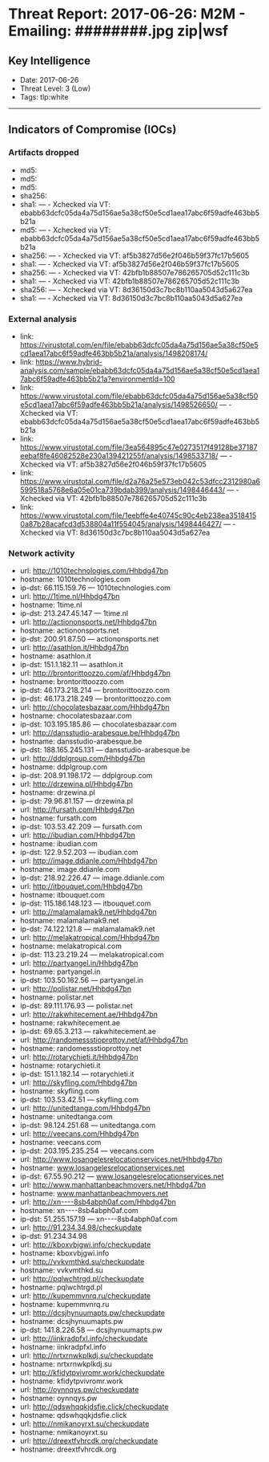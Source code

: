 # Threat Report: 2017-06-26: M2M -  Emailing: ########.jpg zip|wsf


## Key Intelligence
* Date: 2017-06-26
* Threat Level: 3 (Low)
* Tags: tlp:white

---

## Indicators of Compromise (IOCs)
### Artifacts dropped
* md5: <md5>
* md5: <md5>
* md5: <md5>
* sha256: <sha256>
* sha1: <sha1> — - Xchecked via VT: ebabb63dcfc05da4a75d156ae5a38cf50e5cd1aea17abc6f59adfe463bb5b21a
* md5: <md5> — - Xchecked via VT: ebabb63dcfc05da4a75d156ae5a38cf50e5cd1aea17abc6f59adfe463bb5b21a
* sha256: <sha256> — - Xchecked via VT: af5b3827d56e2f046b59f37fc17b5605
* sha1: <sha1> — - Xchecked via VT: af5b3827d56e2f046b59f37fc17b5605
* sha256: <sha256> — - Xchecked via VT: 42bfb1b88507e786265705d52c111c3b
* sha1: <sha1> — - Xchecked via VT: 42bfb1b88507e786265705d52c111c3b
* sha256: <sha256> — - Xchecked via VT: 8d36150d3c7bc8b110aa5043d5a627ea
* sha1: <sha1> — - Xchecked via VT: 8d36150d3c7bc8b110aa5043d5a627ea

### External analysis
* link: https://virustotal.com/en/file/ebabb63dcfc05da4a75d156ae5a38cf50e5cd1aea17abc6f59adfe463bb5b21a/analysis/1498208174/
* link: https://www.hybrid-analysis.com/sample/ebabb63dcfc05da4a75d156ae5a38cf50e5cd1aea17abc6f59adfe463bb5b21a?environmentId=100
* link: https://www.virustotal.com/file/ebabb63dcfc05da4a75d156ae5a38cf50e5cd1aea17abc6f59adfe463bb5b21a/analysis/1498526650/ — - Xchecked via VT: ebabb63dcfc05da4a75d156ae5a38cf50e5cd1aea17abc6f59adfe463bb5b21a
* link: https://www.virustotal.com/file/3ea564895c47e0273517f49128be37187eebaf8fe46082528e230a139421255f/analysis/1498533718/ — - Xchecked via VT: af5b3827d56e2f046b59f37fc17b5605
* link: https://www.virustotal.com/file/d2a76a25e573eb042c53dfcc2312980a6599518a5768e6a05e01ca739bdab399/analysis/1498446443/ — - Xchecked via VT: 42bfb1b88507e786265705d52c111c3b
* link: https://www.virustotal.com/file/1eebffe4e40745c90c4eb238ea35184150a87b28acafcd3d538804a11f554045/analysis/1498446427/ — - Xchecked via VT: 8d36150d3c7bc8b110aa5043d5a627ea

### Network activity
* url: http://1010technologies.com/Hhbdg47bn
* hostname: 1010technologies.com
* ip-dst: 66.115.159.76 — 1010technologies.com
* url: http://1time.nl/Hhbdg47bn
* hostname: 1time.nl
* ip-dst: 213.247.45.147 — 1time.nl
* url: http://actiononsports.net/Hhbdg47bn
* hostname: actiononsports.net
* ip-dst: 200.91.87.50 — actiononsports.net
* url: http://asathlon.it/Hhbdg47bn
* hostname: asathlon.it
* ip-dst: 151.1.182.11 — asathlon.it
* url: http://brontorittoozzo.com/af/Hhbdg47bn
* hostname: brontorittoozzo.com
* ip-dst: 46.173.218.214 — brontorittoozzo.com
* ip-dst: 46.173.218.249 — brontorittoozzo.com
* url: http://chocolatesbazaar.com/Hhbdg47bn
* hostname: chocolatesbazaar.com
* ip-dst: 103.195.185.86 — chocolatesbazaar.com
* url: http://dansstudio-arabesque.be/Hhbdg47bn
* hostname: dansstudio-arabesque.be
* ip-dst: 188.165.245.131 — dansstudio-arabesque.be
* url: http://ddplgroup.com/Hhbdg47bn
* hostname: ddplgroup.com
* ip-dst: 208.91.198.172 — ddplgroup.com
* url: http://drzewina.pl/Hhbdg47bn
* hostname: drzewina.pl
* ip-dst: 79.96.81.157 — drzewina.pl
* url: http://fursath.com/Hhbdg47bn
* hostname: fursath.com
* ip-dst: 103.53.42.209 — fursath.com
* url: http://ibudian.com/Hhbdg47bn
* hostname: ibudian.com
* ip-dst: 122.9.52.203 — ibudian.com
* url: http://image.ddianle.com/Hhbdg47bn
* hostname: image.ddianle.com
* ip-dst: 218.92.226.47 — image.ddianle.com
* url: http://itbouquet.com/Hhbdg47bn
* hostname: itbouquet.com
* ip-dst: 115.186.148.123 — itbouquet.com
* url: http://malamalamak9.net/Hhbdg47bn
* hostname: malamalamak9.net
* ip-dst: 74.122.121.8 — malamalamak9.net
* url: http://melakatropical.com/Hhbdg47bn
* hostname: melakatropical.com
* ip-dst: 113.23.219.24 — melakatropical.com
* url: http://partyangel.in/Hhbdg47bn
* hostname: partyangel.in
* ip-dst: 103.50.162.56 — partyangel.in
* url: http://polistar.net/Hhbdg47bn
* hostname: polistar.net
* ip-dst: 89.111.176.93 — polistar.net
* url: http://rakwhitecement.ae/Hhbdg47bn
* hostname: rakwhitecement.ae
* ip-dst: 69.65.3.213 — rakwhitecement.ae
* url: http://randomessstioprottoy.net/af/Hhbdg47bn
* hostname: randomessstioprottoy.net
* url: http://rotarychieti.it/Hhbdg47bn
* hostname: rotarychieti.it
* ip-dst: 151.1.182.14 — rotarychieti.it
* url: http://skyfling.com/Hhbdg47bn
* hostname: skyfling.com
* ip-dst: 103.53.42.51 — skyfling.com
* url: http://unitedtanga.com/Hhbdg47bn
* hostname: unitedtanga.com
* ip-dst: 98.124.251.68 — unitedtanga.com
* url: http://veecans.com/Hhbdg47bn
* hostname: veecans.com
* ip-dst: 203.195.235.254 — veecans.com
* url: http://www.losangelesrelocationservices.net/Hhbdg47bn
* hostname: www.losangelesrelocationservices.net
* ip-dst: 67.55.90.212 — www.losangelesrelocationservices.net
* url: http://www.manhattanbeachmovers.net/Hhbdg47bn
* hostname: www.manhattanbeachmovers.net
* url: http://xn----8sb4abph0af.com/Hhbdg47bn
* hostname: xn----8sb4abph0af.com
* ip-dst: 51.255.157.19 — xn----8sb4abph0af.com
* url: http://91.234.34.98/checkupdate
* ip-dst: 91.234.34.98
* url: http://kboxvbjgwi.info/checkupdate
* hostname: kboxvbjgwi.info
* url: http://vvkvmthkd.su/checkupdate
* hostname: vvkvmthkd.su
* url: http://pqlwchtrgd.pl/checkupdate
* hostname: pqlwchtrgd.pl
* url: http://kupemmvnrq.ru/checkupdate
* hostname: kupemmvnrq.ru
* url: http://dcsjhynuumapts.pw/checkupdate
* hostname: dcsjhynuumapts.pw
* ip-dst: 141.8.226.58 — dcsjhynuumapts.pw
* url: http://iinkradpfxl.info/checkupdate
* hostname: iinkradpfxl.info
* url: http://nrtxrnwkplkdj.su/checkupdate
* hostname: nrtxrnwkplkdj.su
* url: http://kfidytpvivromr.work/checkupdate
* hostname: kfidytpvivromr.work
* url: http://oynnqys.pw/checkupdate
* hostname: oynnqys.pw
* url: http://qdswhqqkjdsfie.click/checkupdate
* hostname: qdswhqqkjdsfie.click
* url: http://nmikanoyrxt.su/checkupdate
* hostname: nmikanoyrxt.su
* url: http://dreextfvhrcdk.org/checkupdate
* hostname: dreextfvhrcdk.org
